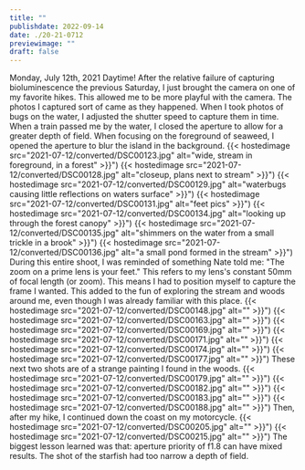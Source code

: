 ```yaml
---
title: ""
publishdate: 2022-09-14
date: ./20-21-0712
previewimage: ""
draft: false
---
```


Monday, July 12th, 2021
Daytime!  After the relative failure of capturing bioluminescence the previous Saturday, I just brought the camera on one of my favorite hikes.  This allowed me to be more playful with the camera.  The photos I captured sort of came as they happened.  When I took photos of bugs on the water, I adjusted the shutter speed to capture them in time.  When a train passed me by the water, I closed the aperture to allow for a greater depth of field.  When focusing on the foreground of seaweed, I opened the aperture to blur the island in the background.
{{< hostedimage src="2021-07-12/converted/DSC00123.jpg" alt="wide, stream in foreground, in a forest" >}}")
{{< hostedimage src="2021-07-12/converted/DSC00128.jpg" alt="closeup, plans next to stream" >}}")
{{< hostedimage src="2021-07-12/converted/DSC00129.jpg" alt="waterbugs causing little reflections on waters surface" >}}")
{{< hostedimage src="2021-07-12/converted/DSC00131.jpg" alt="feet pics" >}}")
{{< hostedimage src="2021-07-12/converted/DSC00134.jpg" alt="looking up through the forest canopy" >}}")
{{< hostedimage src="2021-07-12/converted/DSC00135.jpg" alt="shimmers on the water from a small trickle in a brook" >}}")
{{< hostedimage src="2021-07-12/converted/DSC00136.jpg" alt="a small pond formed in the stream" >}}")
During this entire shoot, I was reminded of something Nate told me: "The zoom on a prime lens is your feet."  This refers to my lens's constant 50mm of focal length (or zoom).  This means I had to position myself to capture the frame I wanted.  This added to the fun of exploring the stream and woods around me, even though I was already familiar with this place.
{{< hostedimage src="2021-07-12/converted/DSC00148.jpg" alt="" >}}")
{{< hostedimage src="2021-07-12/converted/DSC00163.jpg" alt="" >}}")
{{< hostedimage src="2021-07-12/converted/DSC00169.jpg" alt="" >}}")
{{< hostedimage src="2021-07-12/converted/DSC00171.jpg" alt="" >}}")
{{< hostedimage src="2021-07-12/converted/DSC00174.jpg" alt="" >}}")
{{< hostedimage src="2021-07-12/converted/DSC00177.jpg" alt="" >}}")
These next two shots are of a strange painting I found in the woods.
{{< hostedimage src="2021-07-12/converted/DSC00179.jpg" alt="" >}}")
{{< hostedimage src="2021-07-12/converted/DSC00182.jpg" alt="" >}}")
{{< hostedimage src="2021-07-12/converted/DSC00183.jpg" alt="" >}}")
{{< hostedimage src="2021-07-12/converted/DSC00188.jpg" alt="" >}}")
Then, after my hike, I continued down the coast on my motorcycle.
{{< hostedimage src="2021-07-12/converted/DSC00205.jpg" alt="" >}}")
{{< hostedimage src="2021-07-12/converted/DSC00215.jpg" alt="" >}}")
The biggest lesson learned was that: aperture priority of f1.8 can have mixed results.  The shot of the starfish had too narrow a depth of field.
